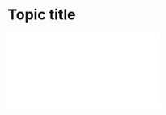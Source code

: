 
# Topic title
![Report PDF](/home/runner/work/P8-supporting-schema-creation/P8-supporting-schema-creation/artifacts/main.pdf)
